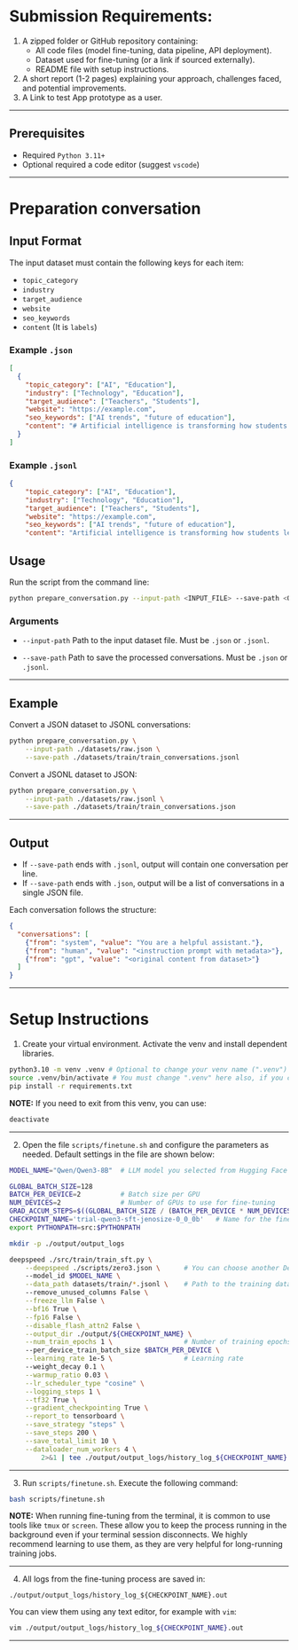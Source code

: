 # Submission Requirements:
1.  A zipped folder or GitHub repository containing:
    * All code files (model fine-tuning, data pipeline, API deployment).
    * Dataset used for fine-tuning (or a link if sourced externally).
    * README file with setup instructions.
2.  A short report (1-2 pages) explaining your approach, challenges faced, and potential improvements.
3.  A Link to test App prototype as a user.

---

## Prerequisites

*   Required `Python 3.11+`
*   Optional required a code editor (suggest `vscode`)

---

# Preparation conversation

## Input Format

The input dataset must contain the following keys for each item:

* `topic_category`
* `industry`
* `target_audience`
* `website`
* `seo_keywords`
* `content` (It is `labels`)

### Example `.json`

```json
[
  {
    "topic_category": ["AI", "Education"],
    "industry": ["Technology", "Education"],
    "target_audience": ["Teachers", "Students"],
    "website": "https://example.com",
    "seo_keywords": ["AI trends", "future of education"],
    "content": "# Artificial intelligence is transforming how students learn in classrooms ..."
  }
]
```

### Example `.jsonl`

```json
{
    "topic_category": ["AI", "Education"], 
    "industry": ["Technology", "Education"], 
    "target_audience": ["Teachers", "Students"], 
    "website": "https://example.com", 
    "seo_keywords": ["AI trends", "future of education"], 
    "content": "Artificial intelligence is transforming how students learn in classrooms."}
```

## Usage

Run the script from the command line:

```bash
python prepare_conversation.py --input-path <INPUT_FILE> --save-path <OUTPUT_FILE>
```

### Arguments

* `--input-path`
  Path to the input dataset file. Must be `.json` or `.jsonl`.

* `--save-path`
  Path to save the processed conversations. Must be `.json` or `.jsonl`.

---

## Example

Convert a JSON dataset to JSONL conversations:

```bash
python prepare_conversation.py \
    --input-path ./datasets/raw.json \
    --save-path ./datasets/train/train_conversations.jsonl
```

Convert a JSONL dataset to JSON:

```bash
python prepare_conversation.py \
    --input-path ./datasets/raw.jsonl \
    --save-path ./datasets/train/train_conversations.json
```

---

## Output

* If `--save-path` ends with `.jsonl`, output will contain one conversation per line.
* If `--save-path` ends with `.json`, output will be a list of conversations in a single JSON file.

Each conversation follows the structure:

```json
{
  "conversations": [
    {"from": "system", "value": "You are a helpful assistant."},
    {"from": "human", "value": "<instruction prompt with metadata>"},
    {"from": "gpt", "value": "<original content from dataset>"}
  ]
}
```

---

# Setup Instructions

1.  Create your virtual environment. Activate the venv and install dependent libraries.
```bash
python3.10 -m venv .venv # Optional to change your venv name (".venv")
source .venv/bin/activate # You must change ".venv" here also, if you changed it previously.
pip install -r requirements.txt
```

**NOTE:** If you need to exit from this venv, you can use:
```bash
deactivate
``` 

---

2. Open the file `scripts/finetune.sh` and configure the parameters as needed.
Default settings in the file are shown below:
```bash
MODEL_NAME="Qwen/Qwen3-8B"  # LLM model you selected from Hugging Face

GLOBAL_BATCH_SIZE=128
BATCH_PER_DEVICE=2          # Batch size per GPU
NUM_DEVICES=2               # Number of GPUs to use for fine-tuning
GRAD_ACCUM_STEPS=$((GLOBAL_BATCH_SIZE / (BATCH_PER_DEVICE * NUM_DEVICES)))
CHECKPOINT_NAME='trial-qwen3-sft-jenosize-0_0_0b'   # Name for the fine-tuned model
export PYTHONPATH=src:$PYTHONPATH

mkdir -p ./output/output_logs

deepspeed ./src/train/train_sft.py \
    --deepspeed ./scripts/zero3.json \      # You can choose another DeepSpeed config if needed
    --model_id $MODEL_NAME \
    --data_path datasets/train/*.jsonl \    # Path to the training dataset
    --remove_unused_columns False \
    --freeze_llm False \
    --bf16 True \
    --fp16 False \
    --disable_flash_attn2 False \
    --output_dir ./output/${CHECKPOINT_NAME} \
    --num_train_epochs 1 \                  # Number of training epochs
    --per_device_train_batch_size $BATCH_PER_DEVICE \
    --learning_rate 1e-5 \                  # Learning rate
    --weight_decay 0.1 \
    --warmup_ratio 0.03 \
    --lr_scheduler_type "cosine" \
    --logging_steps 1 \
    --tf32 True \
    --gradient_checkpointing True \
    --report_to tensorboard \
    --save_strategy "steps" \
    --save_steps 200 \
    --save_total_limit 10 \
    --dataloader_num_workers 4 \
        2>&1 | tee ./output/output_logs/history_log_${CHECKPOINT_NAME}.out
```

---

3. Run `scripts/finetune.sh`. Execute the following command:
```bash
bash scripts/finetune.sh
```
**NOTE:** When running fine-tuning from the terminal, it is common to use tools like `tmux` or `screen`. These allow you to keep the process running in the background even if your terminal session disconnects. We highly recommend learning to use them, as they are very helpful for long-running training jobs.

---

4. All logs from the fine-tuning process are saved in:

```
./output/output_logs/history_log_${CHECKPOINT_NAME}.out
```

You can view them using any text editor, for example with `vim`:

```bash
vim ./output/output_logs/history_log_${CHECKPOINT_NAME}.out
```

---
